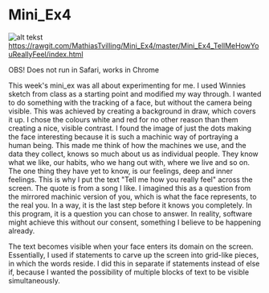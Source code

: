 # Mini_Ex4
![alt tekst](https://github.com/MathiasTvilling/Mini_Ex4/blob/master/Sk%C3%A6rmbillede%202018-03-05%20kl.%2015.06.35.png)
https://rawgit.com/MathiasTvilling/Mini_Ex4/master/Mini_Ex4_TellMeHowYouReallyFeel/index.html

OBS! Does not run in Safari, works in Chrome

This week's mini_ex was all about experimenting for me. I used Winnies sketch from class as a starting point and modified my way through. I wanted to do something with the tracking of a face, but without the camera being visible. This was achieved by creating a background in draw, which covers it up. I chose the colours white and red for no other reason than them creating a nice, visible contrast. I found the image of just the dots making the face interesting because it is such a machinic way of portraying a human being. This made me think of how the machines we use, and the data they collect, knows so much about us as individual people. They know what we like, our habits, who we hang out with, where we live and so on. The one thing they have yet to know, is our feelings, deep and inner feelings. This is why I put the text "Tell me how you really feel" across the screen. The quote is from a song I like. I imagined this as a question from the mirrored machinic version of you, which is what the face represents, to the real you. In a way, it is the last step before it knows you completely. In this program, it is a question you can chose to answer. In reality, software might achieve this without our consent, something I believe to be happening already. 


The text becomes visible when your face enters its domain on the screen. Essentially, I used if statements to carve up the screen into grid-like pieces, in which the words reside. I did this in separate if statements instead of else if, because I wanted the possibility of multiple blocks of text to be visible simultaneously.


